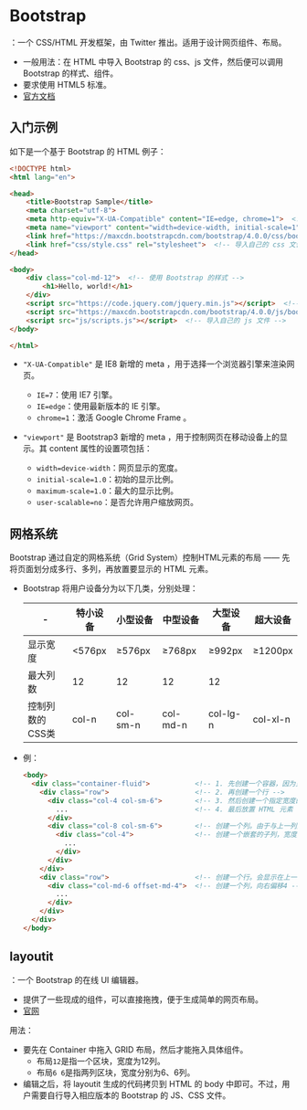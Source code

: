 # Bootstrap

：一个 CSS/HTML 开发框架，由 Twitter 推出。适用于设计网页组件、布局。
- 一般用法：在 HTML 中导入 Bootstrap 的 css、js 文件，然后便可以调用 Bootstrap 的样式、组件。
- 要求使用 HTML5 标准。
- [官方文档](https://v4.bootcss.com/docs/getting-started/introduction/)

## 入门示例

如下是一个基于 Bootstrap 的 HTML 例子：

```html
<!DOCTYPE html>
<html lang="en">

<head>
	<title>Bootstrap Sample</title>
    <meta charset="utf-8">
    <meta http-equiv="X-UA-Compatible" content="IE=edge, chrome=1">  <!-- 用于兼容 IE 浏览器 -->
    <meta name="viewport" content="width=device-width, initial-scale=1">  <!-- 控制网页在移动设备上的显示 -->
	<link href="https://maxcdn.bootstrapcdn.com/bootstrap/4.0.0/css/bootstrap.min.css" rel="stylesheet">  <!-- 导入 Bootstrap 的 css 文件 -->
	<link href="css/style.css" rel="stylesheet">  <!-- 导入自己的 css 文件 -->
</head>

<body>
	<div class="col-md-12">  <!-- 使用 Bootstrap 的样式 -->
		<h1>Hello, world!</h1>
	</div>
	<script src="https://code.jquery.com/jquery.min.js"></script>  <!-- 先导入 Bootstrap 的依赖 js 文件 -->
	<script src="https://maxcdn.bootstrapcdn.com/bootstrap/4.0.0/js/bootstrap.min.js"></script>  <!-- 导入 Bootstrap 的 js 文件 -->
	<script src="js/scripts.js"></script>  <!-- 导入自己的 js 文件 -->
</body>

</html>
```
- `"X-UA-Compatible"` 是 IE8 新增的 meta ，用于选择一个浏览器引擎来渲染网页。
  - `IE=7`：使用 IE7 引擎。
  - `IE=edge`：使用最新版本的 IE 引擎。
  - `chrome=1`：激活 Google Chrome Frame 。

- `"viewport"` 是 Bootstrap3 新增的 meta ，用于控制网页在移动设备上的显示。其 content 属性的设置项包括：
  - `width=device-width`：网页显示的宽度。
  - `initial-scale=1.0`：初始的显示比例。
  - `maximum-scale=1.0`：最大的显示比例。
  - `user-scalable=no`：是否允许用户缩放网页。

## 网格系统

Bootstrap 通过自定的网格系统（Grid System）控制HTML元素的布局 —— 先将页面划分成多行、多列，再放置要显示的 HTML 元素。
- Bootstrap 将用户设备分为以下几类，分别处理：

  -|特小设备|小型设备|中型设备|大型设备|超大设备
  -|-|-|-|-|-
  显示宽度|<576px|≥576px|≥768px|≥992px|≥1200px
  最大列数|12|12|12|12
  控制列数的CSS类|col-n|col-sm-n|col-md-n|col-lg-n|col-xl-n

- 例：
  ```html
  <body>
    <div class="container-fluid">           <!-- 1. 先创建一个容器，因为只能在容器中划分网格 -->
      <div class="row">                     <!-- 2. 再创建一个行 -->
        <div class="col-4 col-sm-6">        <!-- 3. 然后创建一个指定宽度的列 -->
          ...                               <!-- 4. 最后放置 HTML 元素 -->
        </div>
        <div class="col-8 col-sm-6">        <!-- 创建一个列。由于与上一列加在一起的宽度不超过12，会显示在同一行 -->
          <div class="col-4">               <!-- 创建一个嵌套的子列，宽度为上一列的4/12 -->
            ...
          </div>
        </div>
      </div>
      <div class="row">                     <!-- 创建一个行。会显示在上一行之下 -->
        <div class="col-md-6 offset-md-4">  <!-- 创建一个列，向右偏移4 -->
          ...
        </div>
      </div>
    </div>
  </body>
  ```

## layoutit

：一个 Bootstrap 的在线 UI 编辑器。
- 提供了一些现成的组件，可以直接拖拽，便于生成简单的网页布局。
- [官网](https://www.layoutit.com/build)

用法：
- 要先在 Container 中拖入 GRID 布局，然后才能拖入具体组件。
  - 布局`12`是指一个区块，宽度为12列。
  - 布局`6 6`是指两列区块，宽度分别为6、6列。
- 编辑之后，将 layoutit 生成的代码拷贝到 HTML 的 body 中即可。不过，用户需要自行导入相应版本的 Bootstrap 的 JS、CSS 文件。
